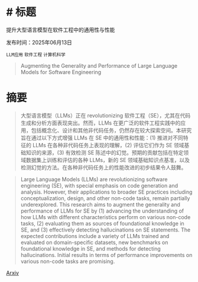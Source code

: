 # # 标题
提升大型语言模型在软件工程中的通用性与性能

发布时间：2025年06月13日

`LLM应用` `软件工程` `计算机科学`

> Augmenting the Generality and Performance of Large Language Models for Software Engineering

# 摘要

> 大型语言模型（LLMs）正在 revolutionizing 软件工程（SE），尤其在代码生成和分析方面表现突出。然而，LLMs 在更广泛的软件工程实践中的应用，包括概念化、设计和其他非代码任务，仍然存在较大探索空间。本研究旨在通过以下方式增强 LLMs 在 SE 中的通用性和性能：(1) 推进对不同特征的 LLMs 在各种非代码任务上表现的理解，(2) 评估它们作为 SE 领域基础知识的来源，(3) 有效检测 SE 陈述中的幻觉。预期的贡献包括在特定领域数据集上训练和评估的各种 LLMs，新的 SE 领域基础知识点基准，以及检测幻觉的方法。在各种非代码任务上的性能改进的初步结果令人鼓舞。

> Large Language Models (LLMs) are revolutionizing software engineering (SE), with special emphasis on code generation and analysis. However, their applications to broader SE practices including conceptualization, design, and other non-code tasks, remain partially underexplored. This research aims to augment the generality and performance of LLMs for SE by (1) advancing the understanding of how LLMs with different characteristics perform on various non-code tasks, (2) evaluating them as sources of foundational knowledge in SE, and (3) effectively detecting hallucinations on SE statements. The expected contributions include a variety of LLMs trained and evaluated on domain-specific datasets, new benchmarks on foundational knowledge in SE, and methods for detecting hallucinations. Initial results in terms of performance improvements on various non-code tasks are promising.

[Arxiv](https://arxiv.org/abs/2506.11548)
